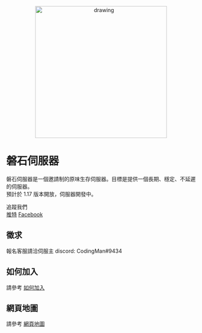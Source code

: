 <p align="center">
<img src="https://raw.githubusercontent.com/rock-mc/rock-mc.github.io/master/logo.png" alt="drawing" width="350" style="vertical-align:middle"/>
</p>

# 磐石伺服器
磐石伺服器是一個邀請制的原味生存伺服器。目標是提供一個長期、穩定、不延遲的伺服器。  
預計於 1.17 版本開放，伺服器開發中。

追蹤我們  
[推特](https://twitter.com/rock_mc_server) [Facebook](https://www.facebook.com/rock.mc.server)

## 徵求
報名客服請洽伺服主 discord: CodingMan#9434

## 如何加入
請參考 [如何加入](https://rock-mc.github.io/howtojoin/)

## 網頁地圖
請參考 [網頁地圖](https://rock-mc.github.io/sitemap/)
